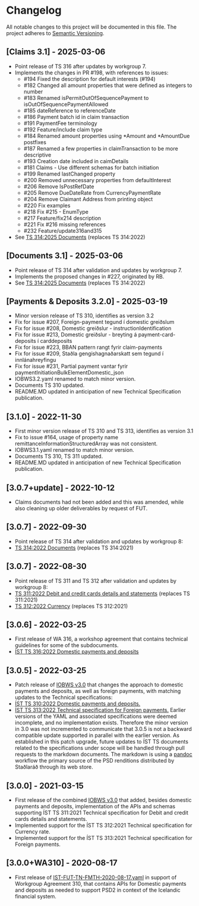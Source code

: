 # Changelog

All notable changes to this project will be documented in this file. The project adheres to [Semantic Versioning](https://semver.org/spec/v2.0.0.html).

## [Claims 3.1] - 2025-03-06

- Point release of TS 316 after updates by workgroup 7.
- Implements the changes in PR #198, with references to issues:
  - #194 Fixed the description for default interests (#194)
  - #182 Changed all amount properties that were defined as integers to number
  - #183 Renamed isPermitOutOfSequencePayment to isOutOfSequencePaymentAllowed
  - #185 dateReference to referenceDate
  - #186 Payment batch id in claim transaction 
  - #191 PaymentFee terminology
  - #192 Feature/include claim type
  - #184 Renamed amount properties using *Amount and *AmountDue postfixes
  - #187 Renamed a few properties in claimTransaction to be more descriptive
  - #193 Creation date included in caimDetails
  - #181 Claims - Use different schemas for batch initiation
  - #199 Renamed lastChanged property
  - #200 Removed unnecessary properties from defaultInterest
  - #206 Remove IsPostRefDate
  - #205 Remove DueDateRate from CurrencyPaymentRate
  - #204 Remove Claimant Address from printing object
  - #220 Fix examples
  - #218 Fix #215 - EnumType 
  - #217 Feature/fix214 description
  - #221 Fix #216 missing references
  - #232 Feature/update316and315
- See [TS 314:2025 Documents](Deliverables/%C3%8DST-TS-314_2025%20Documents.pdf) (replaces TS 314:2022)
  
## [Documents 3.1] - 2025-03-06

- Point release of TS 314 after validation and updates by workgroup 7.
- Implements the proposed changes in #227, originated by RB.
- See [TS 314:2025 Documents](Deliverables/%C3%8DST-TS-314_2025%20Documents.pdf) (replaces TS 314:2022)

## [Payments & Deposits 3.2.0] - 2025-03-19

- Minor version release of TS 310, identifies as version 3.2
- Fix for issue #207, Foreign-payment tegund í domestic greiðslum
- Fix for issue #208, Domestic greiðslur - instructionIdentification 
- Fix for issue #213, Domestic greiðslur - breyting á payment-card-deposits í carddeposits
- Fix for issue #223, BBAN pattern rangt fyrir claim-payments 
- Fix for issue #209, Staðla gengishagnaðarskatt sem tegund í innlánahreyfingu
- Fix for issue #231, Partial payment vantar fyrir paymentInitiationBulkElementDomestic_json
- IOBWS3.2.yaml renamed to match minor version.
- Documents TS 310 updated.
- README.MD updated in anticipation of new Technical Specification publication. 

## [3.1.0] - 2022-11-30

- First minor version release of TS 310 and TS 313, identifies as version 3.1
- Fix to issue #164, usage of property name remittanceInformationStructuredArray was not consistent. 
- IOBWS3.1.yaml renamed to match minor version.
- Documents TS 310, TS 311 updated.
- README.MD updated in anticipation of new Technical Specification publication. 

## [3.0.7+update] - 2022-10-12

- Claims documents had not been added and this was amended, while also cleaning up older deliverables by request of FUT.
  
## [3.0.7] - 2022-09-30

- Point release of TS 314 after validation and updates by workgroup 8:
- [TS 314:2022 Documents](Deliverables/%C3%8DST-TS-314_2021%20Documents.pdf) (replaces TS 314:2021)
  
## [3.0.7] - 2022-08-30

- Point release of TS 311 and TS 312  after validation and updates by workgroup 8:
- [TS 311:2022 Debit and credit cards details and statements](Deliverables/ÍST-TS-311_2021%20Debit%20and%20credit%20cards%20details%20and%20statements.pdf) (replaces TS 311:2021) 
- [TS 312:2022 Currency](Deliverables/ÍST%20TS%20312_2022%20Currency%20Exchange%20Rates.pdf) (replaces TS 312:2021)
  
## [3.0.6] - 2022-03-25

- First release of WA 316, a workshop agreement that contains technical guidelines for some of the subdocuments.
- [ÍST TS 316:2022 Domestic payments and deposits](Deliverables/ÍST%20WA%20316_2022%20IOBWS%203.0%20Technical%20Guidelines.pdf)

## [3.0.5] - 2022-03-25

- Patch release of [IOBWS v3.0](Deliverables/IOBWS3.0.yaml) that changes the approach to domestic payments and deposits, as well as foreign payments, with matching updates to the Technical specifications:
- [ÍST TS 310:2022 Domestic payments and deposits.](Deliverables/%C3%8DST%20TS%20310_2022%20Domestic%20payments%20and%20deposits.pdf)
- [ÍST TS 313:2022 Technical specification for Foreign payments.](Deliverables/ÍST%20TS%20313_2022%20Foreign%20payments.pdf)
Earlier versions of the YAML and associated specifications were deemed incomplete, and no implementation exists. Therefore the minor version in 3.0 was not incremented to communicate that 3.0.5 is not a backward compatible update supported in parallel with the earlier version. As established in this patch upgrade, future updates to ÍST TS documents related to the specifications under scope will be handled through pull requests to the markdown documents. The markdown is using a [pandoc](https://pandoc.org/) workflow the primary source of the PSD renditions distributed by Staðlaráð through its web store.

## [3.0.0] - 2021-03-15

- First release of the combined [IOBWS v3.0](./Deliverables/IOBWS3.0.yaml) that added, besides domestic payments and deposits, implementation of the APIs and schemas supporting ÍST TS 311:2021 Technical specification for Debit and credit cards details and statements.
- Implemented support for the ÍST TS 312:2021 Technical specification for Currency rate.
- Implemented support for the ÍST TS 313:2021 Technical specification for Foreign payments.

## [3.0.0+WA310] - 2020-08-17

- First release of [IST-FUT-TN-FMTH-2020-08-17.yaml](./Afurðir/IST-FUT-TN-FMTH-2020-08-17.yaml) in support of Workgroup Agreement 310, that contains APIs for Domestic payments
and deposits as needed to support PSD2 in context of the Icelandic financial system.
